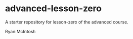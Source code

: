 # advanced-lesson-zero


A starter repository for lesson-zero of the advanced course.

Ryan McIntosh


